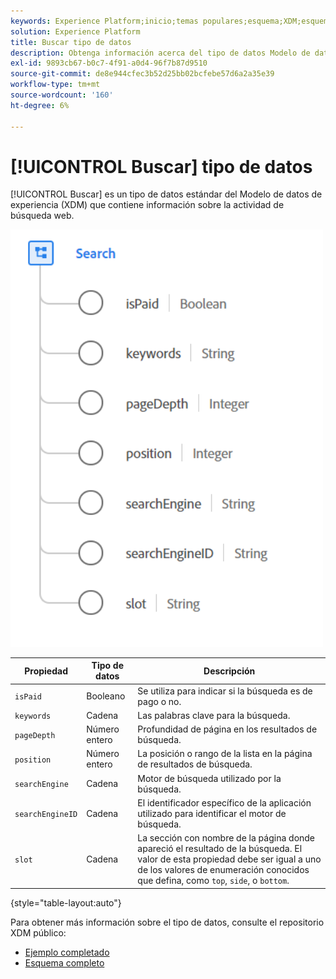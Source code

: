 ```yaml
---
keywords: Experience Platform;inicio;temas populares;esquema;XDM;esquemas;esquemas;búsqueda;tipo de datos;tipo de datos;tipo de datos;
solution: Experience Platform
title: Buscar tipo de datos
description: Obtenga información acerca del tipo de datos Modelo de datos de experiencia de búsqueda (XDM).
exl-id: 9893cb67-b0c7-4f91-a0d4-96f7b87d9510
source-git-commit: de8e944cfec3b52d25bb02bcfebe57d6a2a35e39
workflow-type: tm+mt
source-wordcount: '160'
ht-degree: 6%

---
```


# [!UICONTROL Buscar] tipo de datos

[!UICONTROL Buscar] es un tipo de datos estándar del Modelo de datos de experiencia (XDM) que contiene información sobre la actividad de búsqueda web.

<img src="../images/data-types/search.PNG" width="500" /><br />

| Propiedad | Tipo de datos | Descripción |
| --- | --- | --- |
| `isPaid` | Booleano | Se utiliza para indicar si la búsqueda es de pago o no. |
| `keywords` | Cadena | Las palabras clave para la búsqueda. |
| `pageDepth` | Número entero | Profundidad de página en los resultados de búsqueda. |
| `position` | Número entero | La posición o rango de la lista en la página de resultados de búsqueda. |
| `searchEngine` | Cadena | Motor de búsqueda utilizado por la búsqueda. |
| `searchEngineID` | Cadena | El identificador específico de la aplicación utilizado para identificar el motor de búsqueda. |
| `slot` | Cadena | La sección con nombre de la página donde apareció el resultado de la búsqueda. El valor de esta propiedad debe ser igual a uno de los valores de enumeración conocidos que defina, como `top`, `side`, o `bottom`. |

{style="table-layout:auto"}

Para obtener más información sobre el tipo de datos, consulte el repositorio XDM público:

* [Ejemplo completado](https://github.com/adobe/xdm/blob/master/components/datatypes/search.example.1.json)
* [Esquema completo](https://github.com/adobe/xdm/blob/master/components/datatypes/search.schema.json)
